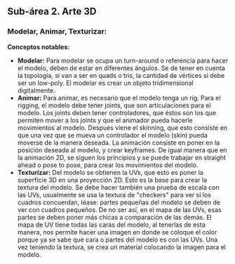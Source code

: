 ## Sub-área 2. Arte 3D ##

### Modelar, Animar, Texturizar: ###
**Conceptos notables:** 
  - **Modelar:** Para modelar se ocupa un turn-around o referencia para hacer el modelo, deben de estar en diferentes ángulos. Se de tener en cuenta la topología, si van a ser en quads o tris, la cantidad de vértices si debe ser un low-poly. El modelar es crear un objeto tridimensional digitalmente.
  - **Animar:** Para animar, es necesario que el modelo tenga un rig. Para el rigging, el modelo debe tener joints, que son articulaciones para el modelo. Los joints deben tener controladores, que éstos son los que permiten mover a los joints y que el animador pueda hacerle movimientos al modelo. Después viene el skinning, que esto consiste en que una vez que se mueva un controlador el modelo (skin) pueda moverse de la manera deseada.
La animación consiste en poner en la posición deseada al modelo, y crear keyframes. De igual manera que en la animación 2D, se siguen los principios y se puede trabajar en straight ahead o pose to pose, para crear los movimientos del modelo.
  - **Texturizar:** Del modelo se obtienen la UVs, que esto es poner la superficie 3D en una proyección 2D.
  Esto es la base para crear la textura del modelo. Se debe hacer también una prueba de escala con las UVs, usualmente se usa la textura de "checkers" para ver si los cuadros concuerdan, léase: partes pequeñas del modelo se deben de ver con cuadros pequeños. De no ser así, en el mapa de las UVs, esas partes se deben poner más chicas a comparación de las demás.
El mapa de UV tiene todas las caras del modelo, al tenerlas de esta manera, nos permite hacer una imagen en donde se coloque el color porque ya se sabe qué cara o partes del modelo es con las UVs. Una vez teniendo la textura, se crea un material colocando la imagen para el modelo.

